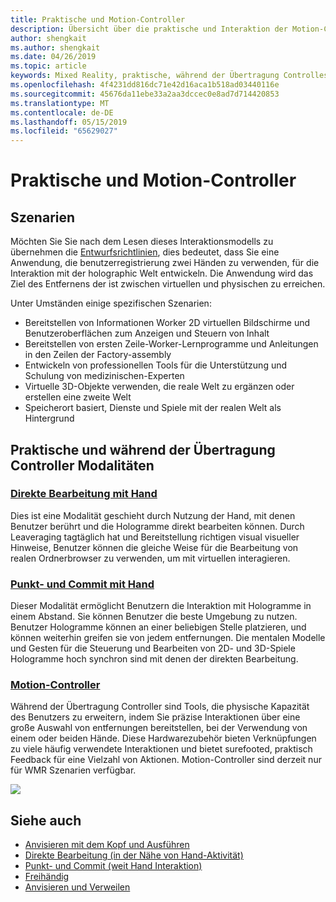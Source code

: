 ```yaml
---
title: Praktische und Motion-Controller
description: Übersicht über die praktische und Interaktion der Motion-Controller
author: shengkait
ms.author: shengkait
ms.date: 04/26/2019
ms.topic: article
keywords: Mixed Reality, praktische, während der Übertragung Controlles, Interaktion, Entwerfen
ms.openlocfilehash: 4f4231dd816dc71e42d16aca1b518ad03440116e
ms.sourcegitcommit: 45676da11ebe33a2aa3dccec0e8ad7d714420853
ms.translationtype: MT
ms.contentlocale: de-DE
ms.lasthandoff: 05/15/2019
ms.locfileid: "65629027"
---
```

# <a name="hands-and-motion-controllers"></a>Praktische und Motion-Controller
## <a name="scenarios"></a>Szenarien
Möchten Sie Sie nach dem Lesen dieses Interaktionsmodells zu übernehmen die [Entwurfsrichtlinien](interaction-fundamentals.md), dies bedeutet, dass Sie eine Anwendung, die benutzerregistrierung zwei Händen zu verwenden, für die Interaktion mit der holographic Welt entwickeln. Die Anwendung wird das Ziel des Entfernens der ist zwischen virtuellen und physischen zu erreichen.

Unter Umständen einige spezifischen Szenarien:
* Bereitstellen von Informationen Worker 2D virtuellen Bildschirme und Benutzeroberflächen zum Anzeigen und Steuern von Inhalt
* Bereitstellen von ersten Zeile-Worker-Lernprogramme und Anleitungen in den Zeilen der Factory-assembly
* Entwickeln von professionellen Tools für die Unterstützung und Schulung von medizinischen-Experten  
* Virtuelle 3D-Objekte verwenden, die reale Welt zu ergänzen oder erstellen eine zweite Welt 
* Speicherort basiert, Dienste und Spiele mit der realen Welt als Hintergrund

## <a name="hands-and-motion-controllers-modalities"></a>Praktische und während der Übertragung Controller Modalitäten
### <a name="direct-manipulation-with-handsdirect-manipulationmd"></a>[Direkte Bearbeitung mit Hand](direct-manipulation.md)
Dies ist eine Modalität geschieht durch Nutzung der Hand, mit denen Benutzer berührt und die Hologramme direkt bearbeiten können. Durch Leaveraging tagtäglich hat und Bereitstellung richtigen visual visueller Hinweise, Benutzer können die gleiche Weise für die Bearbeitung von realen Ordnerbrowser zu verwenden, um mit virtuellen interagieren.   

### <a name="point-and-commit-with-handspoint-and-commitmd"></a>[Punkt- und Commit mit Hand](point-and-commit.md)
Dieser Modalität ermöglicht Benutzern die Interaktion mit Hologramme in einem Abstand. Sie können Benutzer die beste Umgebung zu nutzen. Benutzer Hologramme können an einer beliebigen Stelle platzieren, und können weiterhin greifen sie von jedem entfernungen. Die mentalen Modelle und Gesten für die Steuerung und Bearbeiten von 2D- und 3D-Spiele Hologramme hoch synchron sind mit denen der direkten Bearbeitung.

### <a name="motion-controllersmotion-controllersmd"></a>[Motion-Controller](motion-controllers.md)
Während der Übertragung Controller sind Tools, die physische Kapazität des Benutzers zu erweitern, indem Sie präzise Interaktionen über eine große Auswahl von entfernungen bereitstellen, bei der Verwendung von einem oder beiden Hände. Diese Hardwarezubehör bieten Verknüpfungen zu viele häufig verwendete Interaktionen und bietet surefooted, praktisch Feedback für eine Vielzahl von Aktionen. Motion-Controller sind derzeit nur für WMR Szenarien verfügbar. 

![](images/Hands-and-controllers-720px.jpg)<br>

## <a name="see-also"></a>Siehe auch
* [Anvisieren mit dem Kopf und Ausführen](gaze-and-commit.md)
* [Direkte Bearbeitung (in der Nähe von Hand-Aktivität)](direct-manipulation.md)
* [Punkt- und Commit (weit Hand Interaktion)](point-and-commit.md)
* [Freihändig](hands-free.md)
* [Anvisieren und Verweilen](gaze-targeting.md)
